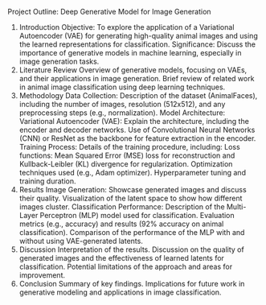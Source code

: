 Project Outline: Deep Generative Model for Image Generation
1. Introduction
Objective: To explore the application of a Variational Autoencoder (VAE) for generating high-quality animal images and using the learned representations for classification.
Significance: Discuss the importance of generative models in machine learning, especially in image generation tasks.
2. Literature Review
Overview of generative models, focusing on VAEs, and their applications in image generation.
Brief review of related work in animal image classification using deep learning techniques.
3. Methodology
Data Collection:
Description of the dataset (AnimalFaces), including the number of images, resolution (512x512), and any preprocessing steps (e.g., normalization).
Model Architecture:
Variational Autoencoder (VAE):
Explain the architecture, including the encoder and decoder networks.
Use of Convolutional Neural Networks (CNN) or ResNet as the backbone for feature extraction in the encoder.
Training Process:
Details of the training procedure, including:
Loss functions: Mean Squared Error (MSE) loss for reconstruction and Kullback-Leibler (KL) divergence for regularization.
Optimization techniques used (e.g., Adam optimizer).
Hyperparameter tuning and training duration.
4. Results
Image Generation:
Showcase generated images and discuss their quality.
Visualization of the latent space to show how different images cluster.
Classification Performance:
Description of the Multi-Layer Perceptron (MLP) model used for classification.
Evaluation metrics (e.g., accuracy) and results (92% accuracy on animal classification).
Comparison of the performance of the MLP with and without using VAE-generated latents.
5. Discussion
Interpretation of the results.
Discussion on the quality of generated images and the effectiveness of learned latents for classification.
Potential limitations of the approach and areas for improvement.
6. Conclusion
Summary of key findings.
Implications for future work in generative modeling and applications in image classification.

